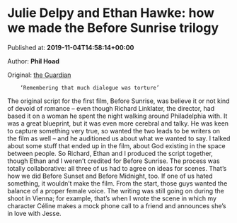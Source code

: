 
# Julie Delpy and Ethan Hawke: how we made the Before Sunrise trilogy

Published at: **2019-11-04T14:58:14+00:00**

Author: **Phil Hoad**

Original: [the Guardian](https://www.theguardian.com/film/2019/nov/04/julie-delpy-ethan-hawke-how-we-made-before-sunrise-trilogy-sunset-midnight)


        ‘Remembering that much dialogue was torture’
      
The original script for the first film, Before Sunrise, was believe it or not kind of devoid of romance – even though Richard Linklater, the director, had based it on a woman he spent the night walking around Philadelphia with. It was a great blueprint, but it was even more cerebral and talky. He was keen to capture something very true, so wanted the two leads to be writers on the film as well – and he auditioned us about what we wanted to say. I talked about some stuff that ended up in the film, about God existing in the space between people.
So Richard, Ethan and I produced the script together, though Ethan and I weren’t credited for Before Sunrise. The process was totally collaborative: all three of us had to agree on ideas for scenes. That’s how we did Before Sunset and Before Midnight, too. If one of us hated something, it wouldn’t make the film. From the start, those guys wanted the balance of a proper female voice. The writing was still going on during the shoot in Vienna; for example, that’s when I wrote the scene in which my character Céline makes a mock phone call to a friend and announces she’s in love with Jesse.
